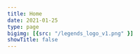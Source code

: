 ```yaml
---
title: Home
date: 2021-01-25
type: page
bigimg: [{src: "/legends_logo_v1.png" }]
showTitle: false
---
```


